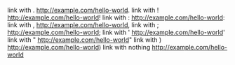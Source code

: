 link with . http://example.com/hello-world.
link with ! http://example.com/hello-world!
link with : http://example.com/hello-world:
link with , http://example.com/hello-world,
link with ; http://example.com/hello-world;
link with ' http://example.com/hello-world'
link with " http://example.com/hello-world"
link with ) http://example.com/hello-world)
link with nothing http://example.com/hello-world
